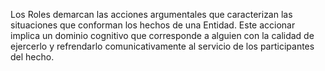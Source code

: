 Los Roles demarcan las acciones argumentales que caracterizan las situaciones que conforman los hechos de una Entidad. Este accionar implica un dominio cognitivo que corresponde a alguien con la calidad de ejercerlo y refrendarlo comunicativamente al servicio de los participantes del hecho.  
